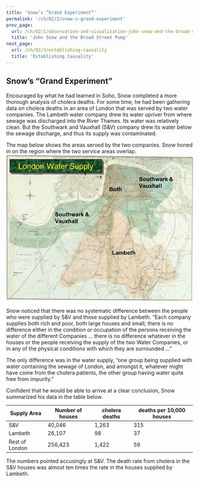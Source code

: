 ```yaml
---
title: 'Snow’s “Grand Experiment”'
permalink: '/ch/02/2/snow-s-grand-experiment'
prev_page:
  url: /ch/02/1/observation-and-visualization-john-snow-and-the-broad-street-pump
  title: 'John Snow and the Broad Street Pump'
next_page:
  url: /ch/02/3/establishing-causality
  title: 'Establishing Causality'
---
```

Snow’s “Grand Experiment”
-------------------------

Encouraged by what he had learned in Soho, Snow completed a more thorough
analysis of cholera deaths. For some time, he had been gathering data on cholera
deaths in an area of London that was served by two water companies. The Lambeth
water company drew its water upriver from where sewage was discharged into the
River Thames. Its water was relatively clean. But the Southwark and Vauxhall
(S&V) company drew its water below the sewage discharge, and thus its supply was
contaminated.

The map below shows the areas served by the two companies. Snow honed in on the region where the two service areas overlap.
![Snow’s Other Map](../../../images/snow_map2.jpg)

Snow noticed that there was no systematic difference between the people who were
supplied by S&V and those supplied by Lambeth. “Each company supplies both rich
and poor, both large houses and small; there is no difference either in the
condition or occupation of the persons receiving the water of the different
Companies … there is no difference whatever in the houses or the people
receiving the supply of the two Water Companies, or in any of the physical
conditions with which they are surrounded …”

The only difference was in the water supply, “one group being supplied with
water containing the sewage of London, and amongst it, whatever might have come
from the cholera patients, the other group having water quite free from
impurity.”

Confident that he would be able to arrive at a clear conclusion, Snow summarized
his data in the table below.

| Supply Area    | Number of houses | cholera deaths | deaths per 10,000 houses |
|----------------|------------------|----------------|--------------------------|
| S&V            | 40,046           | 1,263          | 315                      |
| Lambeth        | 26,107           | 98             | 37                       |
| Rest of London | 256,423          | 1,422          | 59                       |


The numbers pointed accusingly at S&V. The death rate from cholera in the S&V
houses was almost ten times the rate in the houses supplied by Lambeth.
